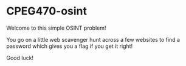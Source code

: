 # CPEG470-osint
Welcome to this simple OSINT problem!

You go on a little web scavenger hunt across a few websites to find a password which gives you a flag if you get it right!

Good luck!
